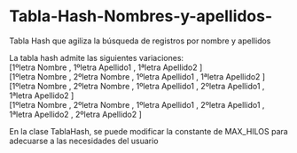 # Tabla-Hash-Nombres-y-apellidos-
Tabla Hash que agiliza la búsqueda de registros por nombre y apellidos

La tabla hash admite las siguientes variaciones:<br>
[1ºletra Nombre , 1ºletra Apellido1 , 1ªletra Apellido2 ]<br>
[1ºletra Nombre , 2ºletra Nombre , 1ºletra Apellido1 , 1ªletra Apellido2 ]<br>
[1ºletra Nombre , 2ºletra Nombre , 1ºletra Apellido1 , 2ºletra Apellido1 , 1ªletra Apellido2 ]<br>
[1ºletra Nombre , 2ºletra Nombre , 1ºletra Apellido1 , 2ºletra Apellido1 , 1ªletra Apellido2 , 2ºletra Apellido2 ]<br>
    
En la clase TablaHash, se puede modificar la constante de MAX_HILOS para adecuarse a las necesidades del usuario
